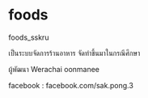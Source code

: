 # foods
foods_sskru

เป็นระบบจัดการร้านอาหาร จัดทำขึ้นมาในกรณีศึกษา 

ผู้พัฒนา Werachai oonmanee 

facebook : facebook.com/sak.pong.3
